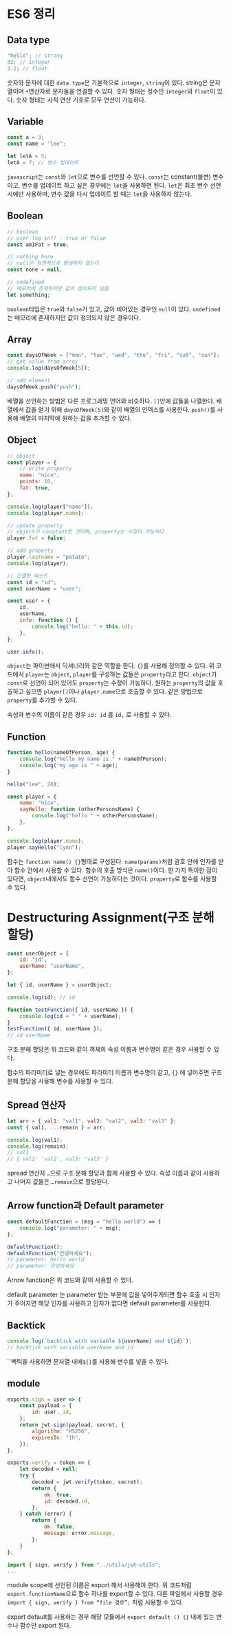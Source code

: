 # ES6 정리

## Data type

```jsx
"hello"; // string
32; // integer
3.2; // float
```

숫자와 문자에 대한 `data type`은 기본적으로 `integer`, `string`이 있다. string은 문자열이며 `+`연산자로 문자들을 연결할 수 있다. 숫자 형태는 정수인 `integer`와 `float`이 있다. 숫자 형태는 사칙 연산 기호로 모두 연산이 가능하다.

## Variable

```jsx
const a = 3;
const name = "lee";

let letA = 5;
letA = 7; // 변수 업데이트
```

`javascript`는 `const`와 `let`으로 변수를 선언할 수 있다. `const`는 constant(불변) 변수이고, 변수를 업데이트 하고 싶은 경우에는 `let`을 사용하면 된다.
`let`은 최초 변수 선언 시에만 사용하며, 변수 값을 다시 업데이트 할 때는 `let`을 사용하지 않는다.

## Boolean

```jsx
// boolean
// user log in?? - true or false
const amIFat = true;

// nothing here
// null은 자연적으로 발생하지 않는다
const none = null;

// undefined
// 메모리에 존재하지만 값이 정의되지 않음
let something;
```

`boolean`타입은 `true`와 `false`가 있고, 값이 비어있는 경우인 `null`이 있다. `undefined`는 메모리에 존재하지만 값이 정의되지 않은 경우이다.

## Array

```jsx
const daysOfWeek = ["mon", "tue", "wed", "thu", "fri", "sat", "sun"];
// get value from array
console.log(daysOfWeek[5]);

// add element
daysOfWeek.push("push");
```

배열을 선언하는 방법은 다른 프로그래밍 언어와 비슷하다. `[]`안에 값들을 나열한다. 배열에서 값을 얻기 위해 `daysOfWeek[5]`와 같이 배열의 인덱스를 사용한다. `push()`를 사용해 배열의 마지막에 원하는 값을 추가할 수 있다.

## Object

```jsx
// object
const player = {
    // write property
    name: "nico",
    points: 10,
    fat: true,
};

console.log(player["name"]);
console.log(player.name);

// update property
// object가 constant인 것이며, property는 수정이 가능하다
player.fat = false;

// add property
player.lastname = "potato";
console.log(player);

// 간결한 메소드
const id = "id";
const userName = "user";

const user = {
    id,
    userName,
    info: function () {
        console.log("hello: " + this.id);
    },
};

user.info();
```

`object`는 파이썬에서 딕셔너리와 같은 역할을 한다. `{}`를 사용해 정의할 수 있다. 위 코드에서 `player`는 `object`, `player`를 구성하는 값들은 `property`라고 한다. `object`가 `const`로 선언이 되어 있어도 `property`는 수정이 가능하다. 원하는 `property`의 값을 호출하고 싶으면 `player[]`이나 `player.name`으로 호출할 수 있다. 같은 방법으로 `property`를 추가할 수 있다.

속성과 변수의 이름이 같은 경우 `id: id` 를 `id,` 로 사용할 수 있다.

## Function

```jsx
function hello(nameOfPerson, age) {
    console.log("hello my name is " + nameOfPerson);
    console.log("my age is " + age);
}

hello("lee", 20);

const player = {
    name: "nico",
    sayHello: function (otherPersonsName) {
        console.log("hello " + otherPersonsName);
    },
};

console.log(player.name);
player.sayHello("lynn");
```

함수는 `function name() {}`형태로 구성된다. `name(params)`처럼 괄호 안에 인자를 받아 함수 안에서 사용할 수 있다. 함수의 호출 방식은 `name()`이다.
한 가지 특이한 점이 있다면, `object`내에서도 함수 선언이 가능하다는 것이다. `property`로 함수를 사용할 수 있다.

# Destructuring Assignment(구조 분해 할당)

```jsx
const userObject = {
    id: "id",
    userName: "userName",
};

let { id, userName } = userObject;

console.log(id); // id

function testFunction({ id, userName }) {
    console.log(id + " " + userName);
}
testFunction({ id, userName });
// id userName
```

구조 분해 할당은 위 코드와 같이 객체의 속성 이름과 변수명이 같은 경우 사용할 수 있다.

함수의 파라미터로 넣는 경우에도 파라미터 이름과 변수명이 같고, `{}` 에 넣어주면 구조 분해 할당을 사용해 변수를 사용할 수 있다.

## Spread 연산자

```jsx
let arr = { val1: "val1", val2: "val2", val3: "val3" };
const { val1, ...remain } = arr;

console.log(val1);
console.log(remain);
// val1
// { val2: 'val2', val3: 'val3' }
```

spread 연산자 `…`으로 구조 분해 할당과 함께 사용할 수 있다. 속성 이름과 같이 사용하고 나머지 값들은 `…remain`으로 할당된다.

## Arrow function과 Default parameter

```jsx
const defaultFunction = (msg = "hello world") => {
    console.log("parameter: " + msg);
};

defaultFunction();
defaultFunction("안녕하세요");
// parameter: hello world
// parameter: 안녕하세요
```

Arrow function은 위 코드와 같이 사용할 수 있다.

default parameter 는 parameter 받는 부분에 값을 넣어주게되면 함수 호출 시 인자가 주어지면 해당 인자를 사용하고 인자가 없다면 default parameter를 사용한다.

## Backtick

```jsx
console.log(`backtick with variable ${userName} and ${id}`);
// backtick with variable userName and id
```

``백틱을 사용하면 문자열 내에`${}`를 사용해 변수를 넣을 수 있다.

## module

```jsx
exports.sign = user => {
    const payload = {
        id: user._id,
    };
    return jwt.sign(payload, secret, {
        algorithm: "HS256",
        expiresIn: "1h",
    });
};

exports.verify = token => {
    let decoded = null;
    try {
        decoded = jwt.verify(token, secret);
        return {
            ok: true,
            id: decoded.id,
        };
    } catch (error) {
        return {
            ok: false,
            message: error.message,
        };
    }
};
```

```jsx
import { sign, verify } from "../utils/jwt-utils";
...
```

module scope에 선언된 이름은 export 해서 사용해야 한다. 위 코드처럼 `export.functionName`으로 함수 하나를 export할 수 있다. 다른 파일에서 사용할 경우 `import { sign, verify } from “file 경로”;` 처럼 사용할 수 있다.

export default를 사용하는 경우 해당 모듈에서 `export default () {}` 내에 있는 변수나 함수만 export 된다.
